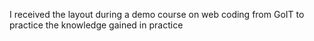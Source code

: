 I received the layout during a demo course on web coding from GoIT to practice the knowledge gained in practice
